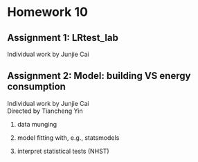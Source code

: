 
# Homework 10

## Assignment 1: LRtest_lab
Individual work by Junjie Cai<br>

## Assignment 2: Model: building VS energy consumption
Individual work by Junjie Cai<br>
Directed by Tiancheng Yin

1. data munging

2. model fitting with, e.g., statsmodels

3. interpret statistical tests (NHST)